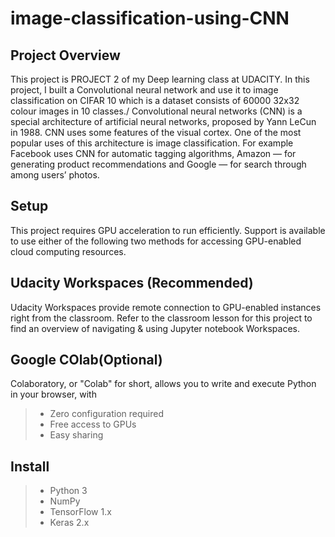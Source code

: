 # image-classification-using-CNN

## Project Overview

This project is PROJECT 2 of my Deep learning class at UDACITY. In this project, I built a Convolutional neural network and use it to image classification on CIFAR 10 which is a dataset consists of 60000 32x32 colour images in 10 classes./
Convolutional neural networks (CNN) is a special architecture of artificial neural networks, proposed by Yann LeCun in 1988. CNN uses some features of the visual cortex. One of the most popular uses of this architecture is image classification. For example Facebook uses CNN for automatic tagging algorithms, Amazon — for generating product recommendations and Google — for search through among users’ photos.

## Setup

This project requires GPU acceleration to run efficiently. Support is available to use either of the following two methods for accessing GPU-enabled cloud computing resources.

## Udacity Workspaces (Recommended)

Udacity Workspaces provide remote connection to GPU-enabled instances right from the classroom. Refer to the classroom lesson for this project to find an overview of navigating & using Jupyter notebook Workspaces.

## Google COlab(Optional)

Colaboratory, or "Colab" for short, allows you to write and execute Python in your browser, with

> - Zero configuration required
> - Free access to GPUs
> - Easy sharing

## Install

> - Python 3
> - NumPy
> - TensorFlow 1.x
> - Keras 2.x
